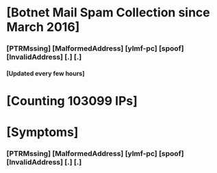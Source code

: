 # [Botnet Mail Spam Collection since March 2016]
### [PTRMssing] [MalformedAddress] [ylmf-pc] [spoof] [InvalidAddress] [.] [.]
#### [Updated every few hours]

# [Counting 103099 IPs]

# [Symptoms] 
###   [PTRMssing] [MalformedAddress] [ylmf-pc] [spoof] [InvalidAddress] [.] [.]
